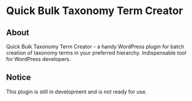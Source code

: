 Quick Bulk Taxonomy Term Creator
================================

## About

Quick Bulk Taxonomy Term Creator - a handy WordPress plugin for batch creation of taxonomy terms in your preferred hierarchy. Indispensable tool for WordPress developers.


## Notice

This plugin is still in development and is not ready for use.